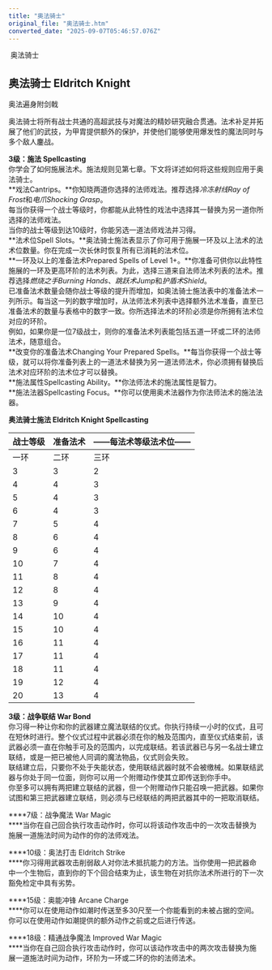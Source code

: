 ```yaml
---
title: "奥法骑士"
original_file: "奥法骑士.htm"
converted_date: "2025-09-07T05:46:57.076Z"
---
```


﻿ 奥法骑士  

## **奥法骑士 Eldritch Knight**

奥法遍身附剑戟

奥法骑士将所有战士共通的高超武技与对魔法的精妙研究融合贯通。法术补足并拓展了他们的武技，为甲胄提供额外的保护，并使他们能够使用爆发性的魔法同时与多个敌人鏖战。

****3级：施法 Spellcasting****  
你学会了如何施展法术。施法规则见第七章。下文将详述如何将这些规则应用于奥法骑士。  
**戏法Cantrips。**你知晓两道你选择的法师戏法。推荐选择*冷冻射线Ray of Frost*和*电爪Shocking Grasp*。  
每当你获得一个战士等级时，你都能从此特性的戏法中选择其一替换为另一道你所选择的法师戏法。  
当你的战士等级到达10级时，你能另选一道法师戏法并习得。  
**法术位Spell Slots。**奥法骑士施法表显示了你可用于施展一环及以上法术的法术位数量。你在完成一次长休时恢复所有已消耗的法术位。  
**一环及以上的准备法术Prepared Spells of Level 1+。**你准备可供你以此特性施展的一环及更高环阶的法术列表。为此，选择三道来自法师法术列表的法术。推荐选择*燃烧之手Burning Hands*、*跳跃术Jump*和*护盾术Shield*。  
已准备法术数量会随你战士等级的提升而增加，如奥法骑士施法表中的准备法术一列所示。每当这一列的数字增加时，从法师法术列表中选择额外法术准备，直至已准备法术的数量与表格中的数字一致。你所选择法术的环阶必须是你所拥有法术位对应的环阶。  
例如，如果你是一位7级战士，则你的准备法术列表能包括五道一环或二环的法师法术，随意组合。  
**改变你的准备法术Changing Your Prepared Spells。**每当你获得一个战士等级，就可以将你准备列表上的一道法术替换为另一道法师法术，你必须拥有替换后法术对应环阶的法术位才可以替换。  
**施法属性Spellcasting Ability。**你法师法术的施法属性是智力。  
**施法法器Spellcasting Focus。**你可以使用奥术法器作为你法师法术的施法法器。

**奥法骑士施法 Eldritch Knight Spellcasting**

| 战士等级 | 准备法术 | ——每法术等级法术位—— |
| --- | --- | --- |
| 一环 | 二环 | 三环 | 四环 |
| 3 | 3 | 2 | — | — | — |
| 4 | 4 | 3 | — | — | — |
| 5 | 4 | 3 | — | — | — |
| 6 | 4 | 3 | — | — | — |
| 7 | 5 | 4 | 2 | — | — |
| 8 | 6 | 4 | 2 | — | — |
| 9 | 6 | 4 | 2 | — | — |
| 10 | 7 | 4 | 3 | — | — |
| 11 | 8 | 4 | 3 | — | — |
| 12 | 8 | 4 | 3 | — | — |
| 13 | 9 | 4 | 3 | 2 | — |
| 14 | 10 | 4 | 3 | 2 | — |
| 15 | 10 | 4 | 3 | 2 | — |
| 16 | 11 | 4 | 3 | 3 | — |
| 17 | 11 | 4 | 3 | 3 | — |
| 18 | 11 | 4 | 3 | 3 | — |
| 19 | 12 | 4 | 3 | 3 | 1 |
| 20 | 13 | 4 | 3 | 3 | 1 |

****3级：战争联结 War Bond****  
你习得一种让你和你的武器建立魔法联结的仪式。你执行持续一小时的仪式，且可在短休时进行。整个仪式过程中武器必须在你的触及范围内，直至仪式结束前，该武器必须一直在你触手可及的范围内，以完成联结。若该武器已与另一名战士建立联结，或是一把已被他人同调的魔法物品，仪式则会失败。  
联结建立后，只要你不处于失能状态，使用联结武器时就不会被缴械。如果联结武器与你处于同一位面，则你可以用一个附赠动作使其立即传送到你手中。  
你至多可以拥有两把建立联结的武器，但一个附赠动作只能召唤一把武器。如果你试图和第三把武器建立联结，则必须与已经联结的两把武器其中的一把取消联结。

****7级：战争魔法 War Magic  
****当你在自己回合执行攻击动作时，你可以将该动作攻击中的一次攻击替换为施展一道施法时间为动作的你的法师戏法。

****10级：奥法打击 Eldritch Strike  
****你习得用武器攻击削弱敌人对你法术抵抗能力的方法。当你使用一把武器命中一个生物后，直到你的下个回合结束为止，该生物在对抗你法术所进行的下一次豁免检定中具有劣势。

****15级：奥能冲锋 Arcane Charge  
****你可以在使用动作如潮时传送至多30尺至一个你能看到的未被占据的空间。你可以在使用动作如潮提供的额外动作之前或之后进行传送。

****18级：精通战争魔法 Improved War Magic  
****当你在自己回合执行攻击动作时，你可以该动作攻击中的两次攻击替换为施展一道施法时间为动作，环阶为一环或二环的你的法师法术。
